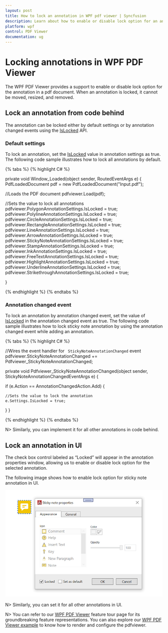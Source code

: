 ```yaml
---
layout: post
title: How to lock an annotation in WPF pdf viewer | Syncfusion
description: Learn about how to enable or disable lock option for an annotation programmatically or UI using WPF Pdf Viewer.
platform: wpf
control: PDF Viewer
documentation: ug
---
```


# Locking annotations in WPF PDF Viewer

The WPF PDF Viewer provides a support to enable or disable lock option for the annotation in a pdf document. When an annotation is locked, it cannot be moved, resized, and removed.

## Lock an annotation from code behind

The annotation can be locked either by default settings or by annotation changed events using the [IsLocked](https://help.syncfusion.com/cr/wpf/Syncfusion.Windows.PdfViewer.AnnotationSettings.html#Syncfusion_Windows_PdfViewer_AnnotationSettings_IsLocked) API.

### Default settings

To lock an annotation, set the [IsLocked](https://help.syncfusion.com/cr/wpf/Syncfusion.Windows.PdfViewer.AnnotationSettings.html#Syncfusion_Windows_PdfViewer_AnnotationSettings_IsLocked) value in annotation settings as true. The following code sample illustrates how to lock all annotations by default.

{% tabs %}
{% highlight C# %}

private void Window_Loaded(object sender, RoutedEventArgs e)
 {
   PdfLoadedDocument pdf = new PdfLoadedDocument("Input.pdf"); 

   //Loads the PDF document
   pdfviewer.Load(pdf);
   
   //Sets the value to lock all annotations 
   pdfviewer.PolygonAnnotationSettings.IsLocked = true;
   pdfviewer.PolylineAnnotationSettings.IsLocked = true;
   pdfviewer.CircleAnnotationSettings.IsLocked = true;
   pdfviewer.RectangleAnnotationSettings.IsLocked = true;
   pdfviewer.LineAnnotationSettings.IsLocked = true;
   pdfviewer.ArrowAnnotationSettings.IsLocked = true;
   pdfviewer.StickyNoteAnnotationSettings.IsLocked = true;
   pdfviewer.StampAnnotationSettings.IsLocked = true;
   pdfviewer.InkAnnotationSettings.IsLocked = true;
   pdfviewer.FreeTextAnnotationSettings.IsLocked = true;
   pdfviewer.HighlightAnnotationSettings.IsLocked = true;
   pdfviewer.UnderlineAnnotationSettings.IsLocked = true;
   pdfviewer.StrikethroughAnnotationSettings.IsLocked = true;

}

{% endhighlight %}
{% endtabs %}

### Annotation changed event

To lock an annotation by annotation changed event, set the value of [IsLocked](https://help.syncfusion.com/cr/wpf/Syncfusion.Windows.PdfViewer.AnnotationSettings.html#Syncfusion_Windows_PdfViewer_AnnotationSettings_IsLocked) in the annotation changed event as true. The following code sample illustrates how to lock sticky note annotation by using the annotation changed event while adding an annotation.

{% tabs %}
{% highlight C# %}

//Wires the event handler for ` StickyNoteAnnotationChanged` event 
pdfviewer.StickyNoteAnnotationChanged += Pdfviewer_StickyNoteAnnotationChanged;

private void Pdfviewer_StickyNoteAnnotationChanged(object sender, StickyNoteAnnotationChangedEventArgs e)
 {

  if (e.Action == AnnotationChangedAction.Add)
   {

    //Sets the value to lock the annotation
    e.Settings.IsLocked = true;

   }
 }

{% endhighlight %}
{% endtabs %}

N> Similarly, you can implement it for all other annotations in code behind.

## Lock an annotation in UI

The check box control labeled as “Locked” will appear in the annotation properties window, allowing us to enable or disable lock option for the selected annotation.

The following image shows how to enable lock option for sticky note annotation in UI.

![Locking Annotations using WPF PDF Viewer](Annotation-images\Lock-Annotation-1.png)
	 
N> Similarly, you can set it for all other annotations in UI.


N> You can refer to our [WPF PDF Viewer](https://www.syncfusion.com/wpf-controls/pdf-viewer) feature tour page for its groundbreaking feature representations. You can also explore our [WPF PDF Viewer example](https://github.com/syncfusion/wpf-demos) to know how to render and configure the pdfviewer.